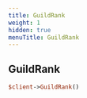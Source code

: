 ```yaml
---
title: GuildRank
weight: 1
hidden: true
menuTitle: GuildRank
---
```

## GuildRank
```perl
$client->GuildRank()
```